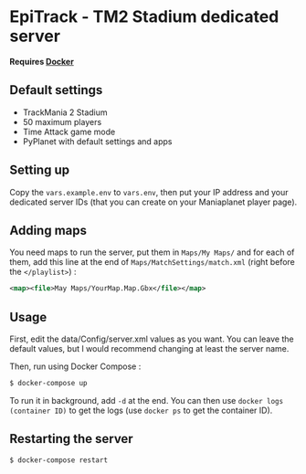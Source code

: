 # EpiTrack - TM2 Stadium dedicated server

**Requires [Docker](https://docker.com/)** 

## Default settings

- TrackMania 2 Stadium
- 50 maximum players
- Time Attack game mode
- PyPlanet with default settings and apps

## Setting up

Copy the `vars.example.env` to `vars.env`, then put your IP address and your dedicated server
IDs (that you can create on your Maniaplanet player page).

## Adding maps

You need maps to run the server, put them in `Maps/My Maps/` and for each of them,
add this line at the end of `Maps/MatchSettings/match.xml` (right before the `</playlist>`) :
```xml
<map><file>May Maps/YourMap.Map.Gbx</file></map>
```

## Usage

First, edit the data/Config/server.xml values as you want. You can leave the default values,
but I would recommend changing at least the server name. 

Then, run using Docker Compose :
```bash
$ docker-compose up
```

To run it in background, add `-d` at the end. You can then use `docker logs (container ID)` to
get the logs (use `docker ps` to get the container ID).

## Restarting the server

```bash
$ docker-compose restart 
```